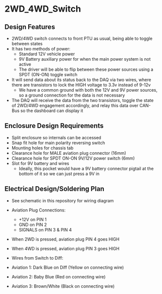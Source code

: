 # 2WD_4WD_Switch

## Design Features

* 2WD/4WD switch connects to front PTU as usual, being able to toggle between states
* It has two methods of power:
  * Standard 12V vehicle power
  * 9V Battery auxiliary power for when the main power system is not active
  * The driver will be able to flip between these power sources using a SPDT (ON-ON) toggle switch 
* It will send data about its status back to the DAQ via two wires, where there are transistors to lock the HIGH voltage to 3.3v instead of 9-12v
  * We have a common ground with both the 12V and 9V power sources, so a ground connection for the data is not necessary
* The DAQ will receive the data from the two transistors, toggle the state of 2WD/4WD engagement accordingly, and relay this data over CAN-Bus so the dashboard can display it

## Enclosure Design Requirements

* Split enclosure so internals can be accessed
* Snap fit hole for main polarity reversing switch
* Mounting holes for chassis tab
* Clearance hole for MALE aviation plug connector (16mm)
* Clearance hole for SPDT ON-ON 9V/12V power switch (6mm)
* Slot for 9V battery and wires
   * Ideally, this pocket would have a 9V battery connector pigtail at the bottom of it so we can just press a 9V in

## Electrical Design/Soldering Plan

* See schematic in this repository for wiring diagram

* Aviation Plug Connections:

  * +12V on PIN 1
  * GND on PIN 2
  * SIGNALS on PIN 3 & PIN 4


* When 2WD is pressed, aviation plug PIN 4 goes HIGH
* When 4WD is pressed, aviation plug PIN 3 goes HIGH
* Wires from Switch to Diff:

 * Aviation 1: Dark Blue on Diff (Yellow on connecting wire)
 * Aviation 2: Baby Blue (Red on connecting wire)
 * Aviation 3: Brown/White (Black on connecting wire)

